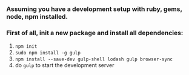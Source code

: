 ### Assuming you have a development setup with ruby, gems, node, npm installed.

### First of all, init a new package and install all dependencies:
1. ```npm init```
2. ```sudo npm install -g gulp```
3. ```npm install --save-dev gulp-shell lodash gulp browser-sync```
4. do ```gulp``` to start the development server
